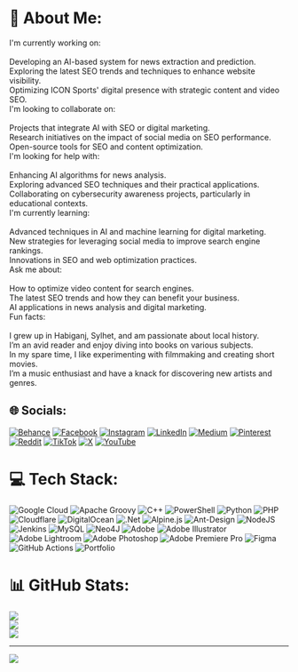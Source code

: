 # 💫 About Me:
I'm currently working on:<br><br>Developing an AI-based system for news extraction and prediction.<br>Exploring the latest SEO trends and techniques to enhance website visibility.<br>Optimizing ICON Sports' digital presence with strategic content and video SEO.<br>I'm looking to collaborate on:<br><br>Projects that integrate AI with SEO or digital marketing.<br>Research initiatives on the impact of social media on SEO performance.<br>Open-source tools for SEO and content optimization.<br>I'm looking for help with:<br><br>Enhancing AI algorithms for news analysis.<br>Exploring advanced SEO techniques and their practical applications.<br>Collaborating on cybersecurity awareness projects, particularly in educational contexts.<br>I'm currently learning:<br><br>Advanced techniques in AI and machine learning for digital marketing.<br>New strategies for leveraging social media to improve search engine rankings.<br>Innovations in SEO and web optimization practices.<br>Ask me about:<br><br>How to optimize video content for search engines.<br>The latest SEO trends and how they can benefit your business.<br>AI applications in news analysis and digital marketing.<br>Fun facts:<br><br>I grew up in Habiganj, Sylhet, and am passionate about local history.<br>I’m an avid reader and enjoy diving into books on various subjects.<br>In my spare time, I like experimenting with filmmaking and creating short movies.<br>I’m a music enthusiast and have a knack for discovering new artists and genres.


## 🌐 Socials:
[![Behance](https://img.shields.io/badge/Behance-1769ff?logo=behance&logoColor=white)](https://behance.net/mr_sadekur) [![Facebook](https://img.shields.io/badge/Facebook-%231877F2.svg?logo=Facebook&logoColor=white)](https://facebook.com/sadekurrahmanc) [![Instagram](https://img.shields.io/badge/Instagram-%23E4405F.svg?logo=Instagram&logoColor=white)](https://instagram.com/mr.sadekur) [![LinkedIn](https://img.shields.io/badge/LinkedIn-%230077B5.svg?logo=linkedin&logoColor=white)](https://linkedin.com/in/mr-sadekur) [![Medium](https://img.shields.io/badge/Medium-12100E?logo=medium&logoColor=white)](https://medium.com/@mr.sadekur) [![Pinterest](https://img.shields.io/badge/Pinterest-%23E60023.svg?logo=Pinterest&logoColor=white)](https://pinterest.com/mr_sadekur) [![Reddit](https://img.shields.io/badge/Reddit-%23FF4500.svg?logo=Reddit&logoColor=white)](https://reddit.com/user/mr_sadekur) [![TikTok](https://img.shields.io/badge/TikTok-%23000000.svg?logo=TikTok&logoColor=white)](https://tiktok.com/@mr.sadekur) [![X](https://img.shields.io/badge/X-black.svg?logo=X&logoColor=white)](https://x.com/Mr_Sadekur_) [![YouTube](https://img.shields.io/badge/YouTube-%23FF0000.svg?logo=YouTube&logoColor=white)](https://youtube.com/@Mr_Sadekur) 

# 💻 Tech Stack:
![Google Cloud](https://img.shields.io/badge/GoogleCloud-%234285F4.svg?style=for-the-badge&logo=google-cloud&logoColor=white) ![Apache Groovy](https://img.shields.io/badge/Apache%20Groovy-4298B8.svg?style=for-the-badge&logo=Apache+Groovy&logoColor=white) ![C++](https://img.shields.io/badge/c++-%2300599C.svg?style=for-the-badge&logo=c%2B%2B&logoColor=white) ![PowerShell](https://img.shields.io/badge/PowerShell-%235391FE.svg?style=for-the-badge&logo=powershell&logoColor=white) ![Python](https://img.shields.io/badge/python-3670A0?style=for-the-badge&logo=python&logoColor=ffdd54) ![PHP](https://img.shields.io/badge/php-%23777BB4.svg?style=for-the-badge&logo=php&logoColor=white) ![Cloudflare](https://img.shields.io/badge/Cloudflare-F38020?style=for-the-badge&logo=Cloudflare&logoColor=white) ![DigitalOcean](https://img.shields.io/badge/DigitalOcean-%230167ff.svg?style=for-the-badge&logo=digitalOcean&logoColor=white) ![.Net](https://img.shields.io/badge/.NET-5C2D91?style=for-the-badge&logo=.net&logoColor=white) ![Alpine.js](https://img.shields.io/badge/alpinejs-white.svg?style=for-the-badge&logo=alpinedotjs&logoColor=%238BC0D0) ![Ant-Design](https://img.shields.io/badge/-AntDesign-%230170FE?style=for-the-badge&logo=ant-design&logoColor=white) ![NodeJS](https://img.shields.io/badge/node.js-6DA55F?style=for-the-badge&logo=node.js&logoColor=white) ![Jenkins](https://img.shields.io/badge/jenkins-%232C5263.svg?style=for-the-badge&logo=jenkins&logoColor=white) ![MySQL](https://img.shields.io/badge/mysql-4479A1.svg?style=for-the-badge&logo=mysql&logoColor=white) ![Neo4J](https://img.shields.io/badge/Neo4j-008CC1?style=for-the-badge&logo=neo4j&logoColor=white) ![Adobe](https://img.shields.io/badge/adobe-%23FF0000.svg?style=for-the-badge&logo=adobe&logoColor=white) ![Adobe Illustrator](https://img.shields.io/badge/adobe%20illustrator-%23FF9A00.svg?style=for-the-badge&logo=adobe%20illustrator&logoColor=white) ![Adobe Lightroom](https://img.shields.io/badge/Adobe%20Lightroom-31A8FF.svg?style=for-the-badge&logo=Adobe%20Lightroom&logoColor=white) ![Adobe Photoshop](https://img.shields.io/badge/adobe%20photoshop-%2331A8FF.svg?style=for-the-badge&logo=adobe%20photoshop&logoColor=white) ![Adobe Premiere Pro](https://img.shields.io/badge/Adobe%20Premiere%20Pro-9999FF.svg?style=for-the-badge&logo=Adobe%20Premiere%20Pro&logoColor=white) ![Figma](https://img.shields.io/badge/figma-%23F24E1E.svg?style=for-the-badge&logo=figma&logoColor=white) ![GitHub Actions](https://img.shields.io/badge/github%20actions-%232671E5.svg?style=for-the-badge&logo=githubactions&logoColor=white) ![Portfolio](https://img.shields.io/badge/Portfolio-%23000000.svg?style=for-the-badge&logo=firefox&logoColor=#FF7139)
# 📊 GitHub Stats:
![](https://github-readme-stats.vercel.app/api?username=mr.sadekur&theme=dark&hide_border=false&include_all_commits=true&count_private=false)<br/>
![](https://github-readme-streak-stats.herokuapp.com/?user=mr.sadekur&theme=dark&hide_border=false)<br/>
![](https://github-readme-stats.vercel.app/api/top-langs/?username=mr.sadekur&theme=dark&hide_border=false&include_all_commits=true&count_private=false&layout=compact)

---
[![](https://visitcount.itsvg.in/api?id=mr.sadekur&icon=0&color=0)](https://visitcount.itsvg.in)

<!-- Proudly created with GPRM ( https://gprm.itsvg.in ) -->
